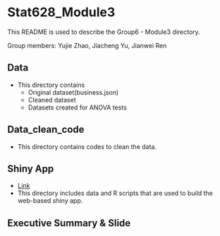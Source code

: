 # Stat628_Module3

This README is used to describe the Group6 - Module3 directory.

Group members: Yujie Zhao, Jiacheng Yu, Jianwei Ren

## Data
- This directory contains 
  - Original dataset(business.json)
  - Cleaned dataset
  - Datasets created for ANOVA tests

## Data_clean_code
- This directory contains codes to clean the data.

## Shiny App
- [Link](https://amandadata2022.shinyapps.io/Group6/)
- This directory includes data and R scripts that are used to build the web-based shiny app.

## Executive Summary & Slide